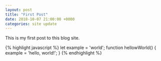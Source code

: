 ```yaml
---
layout: post
title: "First Post"
date: 2018-10-07 21:00:00 +0000
categories: site update
---
```

This is my first post to this blog site.

{% highlight javascript %}
let example = 'world';
function hellowWorld() {
    example = 'hello, world!';
}
{% endhighlight %}
